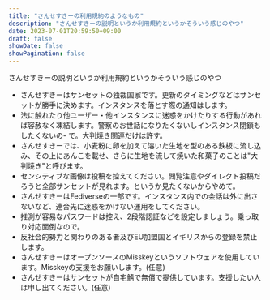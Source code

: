 ```yaml
---
title: "さんせすきーの利用規約のようなもの"
description: "さんせすきーの説明というか利用規約というかそういう感じのやつ"
date: 2023-07-01T20:59:50+09:00
draft: false
showDate: false
showPagination: false
---
```


さんせすきーの説明というか利用規約というかそういう感じのやつ

- さんせすきーはサンセットの独裁国家です。更新のタイミングなどはサンセットが勝手に決めます。インスタンスを落とす際の通知はします。
- 法に触れたり他ユーザー・他インスタンスに迷惑をかけたりする行動があれば容赦なく凍結します。警察のお世話になりたくないしインスタンス閉鎖もしたくないの- で。大判焼き関連だけは許す。
- さんせすきーでは、小麦粉に卵を加えて溶いた生地を型のある鉄板に流し込み、その上にあんこを載せ、さらに生地を流して焼いた和菓子のことは"大判焼き"と呼びます。
- センシティブな画像は投稿を控えてください。閲覧注意やダイレクト投稿だろうと全部サンセットが見れます。というか見たくないからやめて。
- さんせすきーはFediverseの一部です。インスタンス内での会話は外に出さないなど、連合先に迷惑をかけない運用をしてください。
- 推測が容易なパスワードは控え、2段階認証などを設定しましょう。乗っ取り対応面倒なので。
- 反社会的勢力と関わりのある者及びEU加盟国とイギリスからの登録を禁止します。
- さんせすきーはオープンソースのMisskeyというソフトウェアを使用しています。Misskeyの支援をお願いします。(任意)
- さんせすきーはサンセットが自宅鯖で無償で提供しています。支援したい人は申し出てください。(任意)

